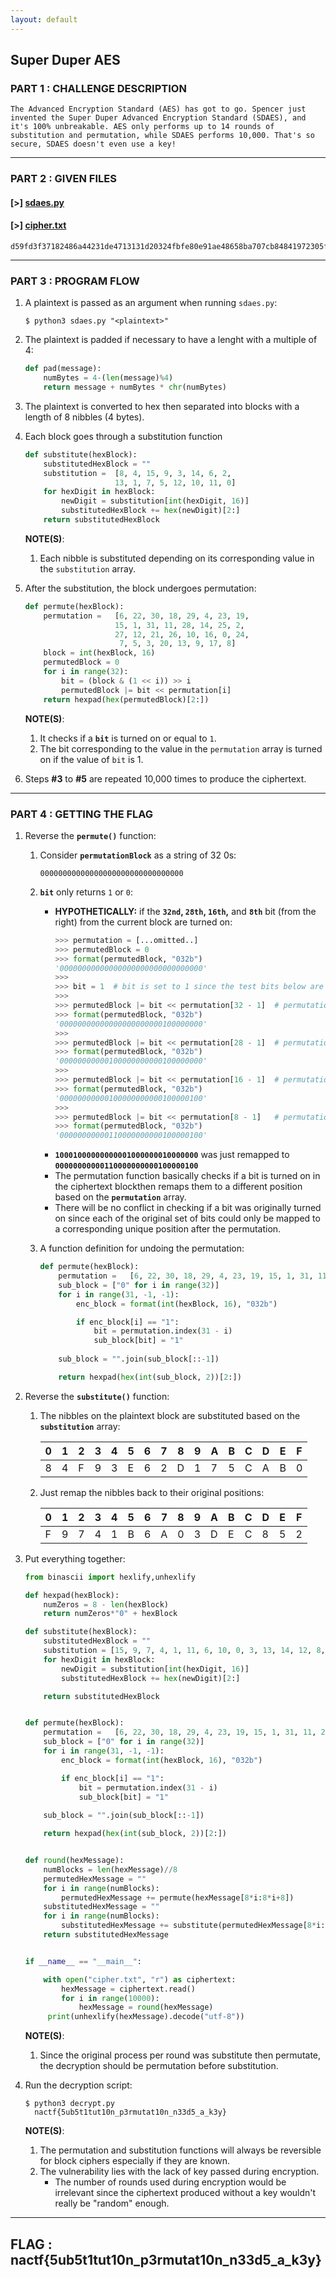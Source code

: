 ```yaml
---
layout: default
---
```


## Super Duper AES

### PART 1 : CHALLENGE DESCRIPTION

```
The Advanced Encryption Standard (AES) has got to go. Spencer just 
invented the Super Duper Advanced Encryption Standard (SDAES), and 
it's 100% unbreakable. AES only performs up to 14 rounds of 
substitution and permutation, while SDAES performs 10,000. That's so 
secure, SDAES doesn't even use a key!
```

---

### PART 2 : GIVEN FILES

#### __[>]__ [sdaes.py](./files/SuperDuperAES/sdaes.py)
#### __[>]__ [cipher.txt](./files/SuperDuperAES/cipher.txt)
```
d59fd3f37182486a44231de4713131d20324fbfe80e91ae48658ba707cb84841972305fc3e0111c753733cf2
```

---

### PART 3 : PROGRAM FLOW

1. A plaintext is passed as an argument when running `sdaes.py`:
   ```console
   $ python3 sdaes.py "<plaintext>"
   ```

2. The plaintext is padded if necessary to have a lenght with a multiple of 4:
   ```py
   def pad(message):
       numBytes = 4-(len(message)%4)
       return message + numBytes * chr(numBytes)
   ```

3. The plaintext is converted to hex then separated into blocks with a length of 8 nibbles (4 bytes).

4. Each block goes through a substitution function
   ```py
   def substitute(hexBlock):
       substitutedHexBlock = ""
       substitution =  [8, 4, 15, 9, 3, 14, 6, 2, 
                       13, 1, 7, 5, 12, 10, 11, 0]
       for hexDigit in hexBlock:
           newDigit = substitution[int(hexDigit, 16)]
           substitutedHexBlock += hex(newDigit)[2:]
       return substitutedHexBlock
   ```
   __NOTE(S)__:
   1. Each nibble is substituted depending on its corresponding value in the `substitution` array.

5. After the substitution, the block undergoes permutation:
   ```py
   def permute(hexBlock):
       permutation =   [6, 22, 30, 18, 29, 4, 23, 19, 
                       15, 1, 31, 11, 28, 14, 25, 2, 
                       27, 12, 21, 26, 10, 16, 0, 24,
                        7, 5, 3, 20, 13, 9, 17, 8]
       block = int(hexBlock, 16)
       permutedBlock = 0
       for i in range(32):
           bit = (block & (1 << i)) >> i
           permutedBlock |= bit << permutation[i]
       return hexpad(hex(permutedBlock)[2:])
   ```
   __NOTE(S)__:
   1. It checks if a __`bit`__ is turned on or equal to `1`.
   2. The bit corresponding to the value in the `permutation` array is turned on if the value of `bit` is 1.

6. Steps __#3__ to __#5__ are repeated 10,000 times to produce the ciphertext.

---

### PART 4 : GETTING THE FLAG

1. Reverse the __`permute()`__ function:
   1. Consider __`permutationBlock`__ as a string of 32 0s:
      ```
      00000000000000000000000000000000
      ```
   2. __`bit`__ only returns `1` or `0`:
      - __HYPOTHETICALLY:__ if the __`32nd`, `28th`, `16th`,__ and __`8th`__ bit (from the right) from the current block are turned on:
        ```py
        >>> permutation = [...omitted..]
        >>> permutedBlock = 0
        >>> format(permutedBlock, "032b")
        '00000000000000000000000000000000'
        >>>
        >>> bit = 1  # bit is set to 1 since the test bits below are assumed to be turned on.
        >>>
        >>> permutedBlock |= bit << permutation[32 - 1]  # permutation[32 - 1] => 8
        >>> format(permutedBlock, "032b")
        '00000000000000000000000100000000'
        >>>
        >>> permutedBlock |= bit << permutation[28 - 1]  # permutation[28 - 1] => 20
        >>> format(permutedBlock, "032b")
        '00000000000100000000000100000000'
        >>>
        >>> permutedBlock |= bit << permutation[16 - 1]  # permutation[16 - 1] => 2
        >>> format(permutedBlock, "032b")
        '00000000000100000000000100000100'
        >>>
        >>> permutedBlock |= bit << permutation[8 - 1]   # permutation[8 - 1]  => 19
        >>> format(permutedBlock, "032b")
        '00000000000110000000000100000100'
        ```
      - __`10001000000000001000000010000000`__ was just remapped to __`00000000000110000000000100000100`__
      - The permutation function basically checks if a bit is turned on in the ciphertext blockthen remaps them to a different position based on the __`permutation`__ array.
      - There will be no conflict in checking if a bit was originally turned on since each of the original set of bits could only be mapped to a corresponding unique position after the permutation.

   3. A function definition for undoing the permutation:
      ```python
      def permute(hexBlock):
          permutation =   [6, 22, 30, 18, 29, 4, 23, 19, 15, 1, 31, 11, 28, 14, 25, 2, 27, 12, 21, 26, 10, 16, 0, 24, 7, 5, 3, 20, 13, 9, 17, 8]
          sub_block = ["0" for i in range(32)]
          for i in range(31, -1, -1):
              enc_block = format(int(hexBlock, 16), "032b")

              if enc_block[i] == "1": 
                  bit = permutation.index(31 - i)
                  sub_block[bit] = "1"
        
          sub_block = "".join(sub_block[::-1])

          return hexpad(hex(int(sub_block, 2))[2:])
      ```

2. Reverse the __`substitute()`__ function:
   1. The nibbles on the plaintext block are substituted based on the __`substitution`__ array:
      
      0 | 1 | 2 | 3 | 4 | 5 | 6 | 7 | 8 | 9 | A | B | C | D | E | F 
      --- | --- | --- | --- | --- | --- | --- | --- | --- | --- | --- | --- | --- | --- | --- | ---
      8 | 4 | F | 9 | 3 | E | 6 | 2 | D | 1 | 7 | 5 | C | A | B | 0

   2. Just remap the nibbles back to their original positions:

      0 | 1 | 2 | 3 | 4 | 5 | 6 | 7 | 8 | 9 | A | B | C | D | E | F 
      --- | --- | --- | --- | --- | --- | --- | --- | --- | --- | --- | --- | --- | --- | --- | ---
      F | 9 | 7 | 4 | 1 | B | 6 | A | 0 | 3 | D | E | C | 8 | 5 | 2

3. Put everything together:
   ```py
   from binascii import hexlify,unhexlify

   def hexpad(hexBlock):
       numZeros = 8 - len(hexBlock)
       return numZeros*"0" + hexBlock
   
   def substitute(hexBlock):
       substitutedHexBlock = ""
       substitution = [15, 9, 7, 4, 1, 11, 6, 10, 0, 3, 13, 14, 12, 8, 5, 2]
       for hexDigit in hexBlock:
           newDigit = substitution[int(hexDigit, 16)]
           substitutedHexBlock += hex(newDigit)[2:]
   
       return substitutedHexBlock
   
   
   def permute(hexBlock):
       permutation =   [6, 22, 30, 18, 29, 4, 23, 19, 15, 1, 31, 11, 28, 14, 25, 2, 27, 12, 21, 26, 10, 16, 0, 24, 7, 5, 3, 20, 13, 9, 17, 8]
       sub_block = ["0" for i in range(32)]
       for i in range(31, -1, -1):
           enc_block = format(int(hexBlock, 16), "032b")
   
           if enc_block[i] == "1": 
               bit = permutation.index(31 - i)
               sub_block[bit] = "1"
           
       sub_block = "".join(sub_block[::-1])
   
       return hexpad(hex(int(sub_block, 2))[2:])
   
   
   def round(hexMessage):
       numBlocks = len(hexMessage)//8
       permutedHexMessage = ""
       for i in range(numBlocks):
           permutedHexMessage += permute(hexMessage[8*i:8*i+8])
       substitutedHexMessage = ""
       for i in range(numBlocks):
           substitutedHexMessage += substitute(permutedHexMessage[8*i:8*i+8])
       return substitutedHexMessage
   
   
   if __name__ == "__main__":
   
       with open("cipher.txt", "r") as ciphertext:
           hexMessage = ciphertext.read()
           for i in range(10000):
               hexMessage = round(hexMessage)
        print(unhexlify(hexMessage).decode("utf-8"))
   ```
   __NOTE(S)__:
   1. Since the original process per round was substitute then permutate, the decryption should be permutation before substitution.

4. Run the decryption script:
   ```console
   $ python3 decrypt.py
     nactf{5ub5t1tut10n_p3rmutat10n_n33d5_a_k3y}
   ```
   __NOTE(S)__:
   1. The permutation and substitution functions will always be reversible for block ciphers especially if they are known.
   2. The vulnerability lies with the lack of key passed during encryption.
      - The number of rounds used during encryption would be irrelevant since the ciphertext produced without a key wouldn't really be "random" enough.

---

## FLAG : __nactf{5ub5t1tut10n_p3rmutat10n_n33d5_a_k3y}__
